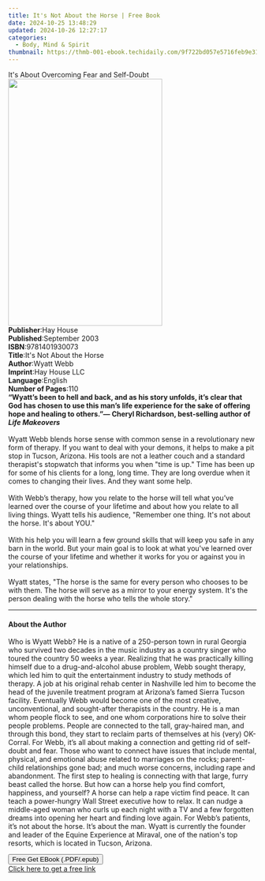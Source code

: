 ```yaml
---
title: It's Not About the Horse | Free Book
date: 2024-10-25 13:48:29
updated: 2024-10-26 12:27:17
categories:
  - Body, Mind & Spirit
thumbnail: https://thmb-001-ebook.techidaily.com/9f722bd057e5716feb9e3115939eb40fe17d84cdcd8c69b66697b6eaaa2f3af8.jpg
---
```

<main id="book-container">
  <div class="flex flex-col">
    <div class="book-brief flex-1 py-6 px-4 sm:p-6 md:py-10 md:px-8">
      <!-- brief-->
      <div class="book-brief-main">
        It's About Overcoming Fear and Self-Doubt
      </div>
    </div>
    <div
      class="book-meta-info flex-1 grid gap-4 col-start-1 col-end-3 row-start-1 sm:mb-6 sm:grid-cols-4 lg:gap-6 lg:col-start-2 lg:row-end-6 lg:row-span-6 lg:mb-0"
    >
      <div
        class="book-meta-info-left place-content-center mt-4 p-4 text-sm leading-6 col-start-2 col-span-2 dark:text-slate-400"
      >
        <img
          class="w-full h-500 object-cover rounded-lg sm:h-255 sm:col-span-2 lg:col-span-full"
          src="https://img-001-ebook.techidaily.com/128f0dd1d8d4aec3addd1b45af70f83311213c20b994d401d2c487b1b7c53810.jpg"
          alt=""
          width="312"
          height="500"
        />
      </div>
      <div
        class="book-meta-info-right mt-2 col-start-1 row-start-2 col-span-3 self-center"
      >
        <!-- meta data  -->
        <div class="flex flex-col px-4 md:px-8">
          <div class="flex-1">
            <strong>Publisher</strong>:<span class="px-2">Hay House</span>
          </div>
          <div class="flex-1">
            <strong>Published</strong>:<span class="px-2">September 2003</span>
          </div>
          <div class="flex-1">
            <strong>ISBN</strong>:<span class="px-2">9781401930073</span>
          </div>
          <div class="flex-1">
            <strong>Title</strong>:<span class="px-2"
              >It&#39;s Not About the Horse</span
            >
          </div>
          <div class="flex-1">
            <strong>Author</strong>:<span class="px-2">Wyatt Webb</span>
          </div>
          <div class="flex-1">
            <strong>Imprint</strong>:<span class="px-2">Hay House LLC</span>
          </div>
          <div class="flex-1">
            <strong>Language</strong>:<span class="px-2">English</span>
          </div>
          <div class="flex-1">
            <strong>Number of Pages</strong>:<span class="px-2">110</span>
          </div>
        </div>
      </div>
    </div>
    <div class="book-description flex-1 py-6 px-4 sm:p-6 md:py-10 md:px-8">
      <div class="book-description-main">
        <div accordion-content="" id="description">
          <b
            >“Wyatt’s been to hell and back, and as his story unfolds, it’s
            clear that God has chosen to use this man’s life experience for the
            sake of offering hope and healing to others.”— Cheryl Richardson,
            best-selling author of <i>Life Makeovers</i><br /></b
          ><br />Wyatt Webb blends horse sense with common sense in a
          revolutionary new form of therapy. If you want to deal with your
          demons, it helps to make a pit stop in Tucson, Arizona. His tools are
          not a leather couch and a standard therapist's stopwatch that informs
          you when "time is up." Time has been up for some of his clients for a
          long, long time. They are long overdue when it comes to changing their
          lives. And they want some help. <br /><br />With Webb’s therapy, how
          you relate to the horse will tell what you’ve learned over the course
          of your lifetime and about how you relate to all living things. Wyatt
          tells his audience, "Remember one thing. It's not about the horse.
          It's about YOU." <br /><br />With his help you will learn a few ground
          skills that will keep you safe in any barn in the world. But your main
          goal is to look at what you've learned over the course of your
          lifetime and whether it works for you or against you in your
          relationships. <br /><br />Wyatt states, "The horse is the same for
          every person who chooses to be with them. The horse will serve as a
          mirror to your energy system. It's the person dealing with the horse
          who tells the whole story."
        </div>
        <div class="accordion-fader"></div>
      </div>
    </div>
    <div class="book-excerpts flex-1 py-6 px-4 sm:p-6 md:py-10 md:px-8">
      <!-- excerpts-->
      <div class="book-excerpts-main">
        <hr />
        <h4 class="placeholder placeholder-heading">
          <span>About the Author</span>
        </h4>
        <p>
          Who is Wyatt Webb? He is a native of a 250-person town in rural
          Georgia who survived two decades in the music industry as a country
          singer who toured the country 50 weeks a year. Realizing that he was
          practically killing himself due to a drug-and-alcohol abuse problem,
          Webb sought therapy, which led him to quit the entertainment industry
          to study methods of therapy. A job at his original rehab center in
          Nashville led him to become the head of the juvenile treatment program
          at Arizona’s famed Sierra Tucson facility. Eventually Webb would
          become one of the most creative, unconventional, and sought-after
          therapists in the country. He is a man whom people flock to see, and
          one whom corporations hire to solve their people problems. People are
          connected to the tall, gray-haired man, and through this bond, they
          start to reclaim parts of themselves at his (very) OK-Corral. For
          Webb, it’s all about making a connection and getting rid of self-doubt
          and fear. Those who want to connect have issues that include mental,
          physical, and emotional abuse related to marriages on the rocks;
          parent-child relationships gone bad; and much worse concerns,
          including rape and abandonment. The first step to healing is
          connecting with that large, furry beast called the horse. But how can
          a horse help you find comfort, happiness, and yourself? A horse can
          help a rape victim find peace. It can teach a power-hungry Wall Street
          executive how to relax. It can nudge a middle-aged woman who curls up
          each night with a TV and a few forgotten dreams into opening her heart
          and finding love again. For Webb’s patients, it’s not about the horse.
          It’s about the man. Wyatt is currently the founder and leader of the
          Equine Experience at Miraval, one of the nation's top resorts, which
          is located in Tucson, Arizona.
        </p>
      </div>
    </div>
    <div
      class="book-about-author flex-1 py-6 px-4 sm:p-6 md:py-10 md:px-8"
    ></div>
    <div class="book-free-get flex-1 py-6 px-4 sm:p-6 md:py-10 md:px-8">
      <button
        id="btn-free-get"
        class="bg-blue-500 hover:bg-blue-700 text-white font-bold py-2 px-4 rounded"
      >
        Free Get EBook (.PDF/.epub)
      </button>
      <div id="countdown-display" class="px-2 text-lg mt-2"></div>
      <a
        id="free-link"
        class="hidden bg-blue-500 hover:bg-blue-700 text-white font-bold py-2 px-4 rounded"
        href="https://www.ebooks.com/en-us/book/96317055/it-s-not-about-the-horse/wyatt-webb/"
        target="_blank"
        >Click here to get a free link</a
      >
    </div>
    <script>
      let countdownTime = 0;
      let countdownInterval = null;
      document
        .getElementById('btn-free-get')
        .addEventListener('click', startCountdown);
      function startCountdown() {
        countdownTime = new Date().getTime() + 60000 * 3;
        countdownInterval = setInterval(updateCountdown, 1000);
        document.getElementById('btn-free-get').disabled = true;
        document
          .getElementById('btn-free-get')
          .classList.add('bg-gray-500', 'cursor-not-allowed');
      }
      function updateCountdown() {
        let currentTime = new Date().getTime();
        let timeLeft = countdownTime - currentTime;
        let secondsLeft = Math.floor(timeLeft / 1000);
        document.getElementById('countdown-display').innerHTML =
          `Remaining time: ${secondsLeft} seconds.`;
        if (secondsLeft <= 0) {
          clearInterval(countdownInterval);
          document.getElementById('btn-free-get').classList.add('hidden');
          document.getElementById('free-link').classList.remove('hidden');
          document.getElementById('countdown-display').innerHTML = '';
        }
      }
    </script>
  </div>
</main>
